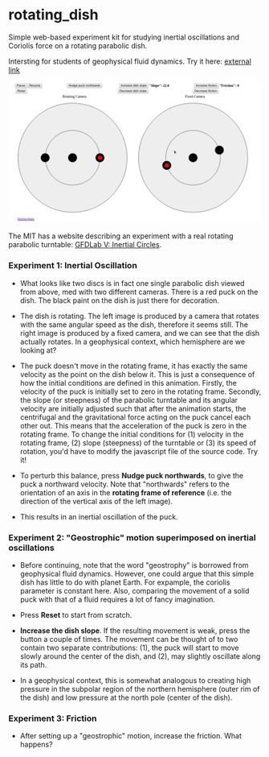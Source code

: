 # rotating_dish

Simple web-based experiment kit for studying inertial oscillations and 
Coriolis force on a rotating parabolic dish.

Intersting for students of geophysical fluid dynamics. Try it here: [external link](https://s3-ap-southeast-1.amazonaws.com/srihafiles/rotating_dish/dish.html)

![Unable to load](https://github.com/poidl/rotating_dish/blob/master/pics/screenshot.png "Screenshot")

The MIT has a website describing an experiment with a real rotating parabolic turntable: <a href=http://paoc.mit.edu/labweb/lab5/gfd_v.htm>GFDLab V: Inertial Circles</a>.

### Experiment 1: Inertial Oscillation
* What looks like two discs is in fact one single parabolic dish viewed from above,
med with two different cameras. There is a red puck on the dish. The black paint 
on the dish is just there for decoration.

* The dish is rotating. The left image is produced by a camera that rotates with
 the same angular speed as the dish, therefore it seems still. The right image 
 is produced by a fixed camera, and we can see that the dish actually rotates. 
 In a geophysical context, which hemisphere are we looking at?

* The puck doesn't move in the rotating frame, it has exactly the same velocity 
as the point on the dish below it. This is just a consequence of how the initial 
conditions are defined in this animation. Firstly, the velocity of the puck is 
initially set to zero in the rotating frame. Secondly, the slope (or steepness) 
of the parabolic turntable and its angular velocity are initially adjusted such 
that after the animation starts, the centrifugal and the 
gravitational force acting on the puck cancel each other out. This means that 
the acceleration of the puck is zero in the rotating frame. To change the initial
 conditions for (1) velocity in the rotating frame, (2) slope (steepness) of the 
 turntable or (3) its speed of rotation, you'd have to modify the javascript file
  of the source code. Try it!

* To perturb this balance, press  **Nudge puck northwards**, to give the puck a 
northward velocity. Note that "northwards" refers to the orientation of an axis 
in the **rotating frame of reference** (i.e. the direction of the vertical axis of the left 
image).

* This results in an inertial oscillation of the puck. 

### Experiment 2: "Geostrophic" motion superimposed on inertial oscillations

* Before continuing, note that the word "geostrophy" is borrowed from geophysical
 fluid dynamics. However, one could argue that this simple dish has little to do 
 with planet Earth. For expample, the coriolis parameter is constant here. 
 Also, comparing the movement of a solid puck with that of a fluid requires
  a lot of fancy imagination.

* Press **Reset** to start from scratch.

* **Increase the dish slope**. If the resulting movement is weak, 
press the button a couple of times. The movement can be thought of to two 
contain two separate contributions: (1), the puck will start to move slowly around 
the center of the dish, and (2), may slightly oscillate along its path.

* In a geophysical context, this is somewhat analogous to creating high pressure 
in the subpolar region of the northern hemisphere (outer rim of the dish) and low
 pressure at the north pole (center of the dish).


### Experiment 3: Friction

* After setting up a "geostrophic" motion, increase the friction. What happens?
